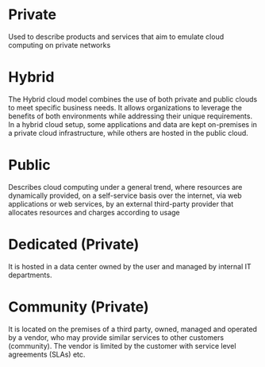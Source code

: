 # Private
Used to describe products and services that aim to emulate cloud computing on private networks

# Hybrid
The Hybrid cloud model combines the use of both private and public clouds to meet specific business needs. It allows organizations to leverage the benefits of both environments while addressing their unique requirements. In a hybrid cloud setup, some applications and data are kept on-premises in a private cloud infrastructure, while others are hosted in the public cloud.

# Public
Describes cloud computing under a general trend, where resources are dynamically provided, on a self-service basis over the internet, via web applications or web services, by an external third-party provider that allocates resources and charges according to usage

# Dedicated (Private)
It is hosted in a data center owned by the user and managed by internal IT departments.

# Community (Private)
It is located on the premises of a third party, owned, managed and operated by a vendor, who may provide similar services to other customers (community). 
The vendor is limited by the customer with service level agreements (SLAs) etc.